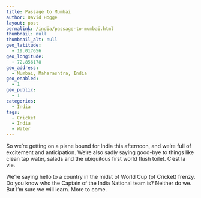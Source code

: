 ```yaml
---
title: Passage to Mumbai
author: David Hogge
layout: post
permalink: /india/passage-to-mumbai.html
thumbnail: null
thumbnail_alt: null
geo_latitude:
  - 19.017656
geo_longitude:
  - 72.856178
geo_address:
  - Mumbai, Maharashtra, India
geo_enabled:
  - 1
geo_public:
  - 1
categories:
  - India
tags:
  - Cricket
  - India
  - Water
---
```

So we&#8217;re getting on a plane bound for India this afternoon, and we&#8217;re full of excitement and anticipation. We&#8217;re also sadly saying good-bye to things like clean tap water, salads and the ubiquitous first world flush toilet. C&#8217;est la vie.

We&#8217;re saying hello to a country in the midst of World Cup (of Cricket) frenzy. Do you know who the Captain of the India National team is? Neither do we. But I&#8217;m sure we will learn. More to come.